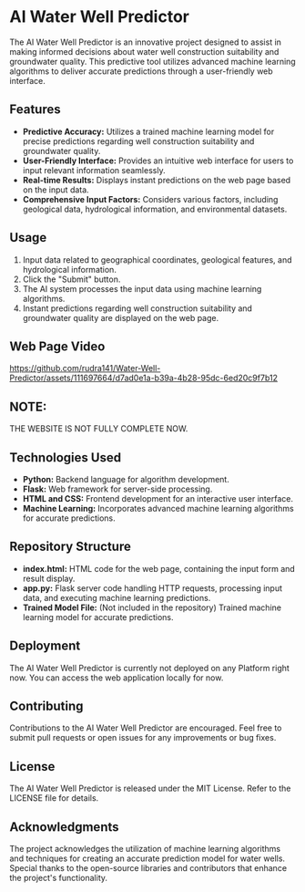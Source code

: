 # AI Water Well Predictor

The AI Water Well Predictor is an innovative project designed to assist in making informed decisions about water well construction suitability and groundwater quality. This predictive tool utilizes advanced machine learning algorithms to deliver accurate predictions through a user-friendly web interface.

## Features
- **Predictive Accuracy:** Utilizes a trained machine learning model for precise predictions regarding well construction suitability and groundwater quality.
- **User-Friendly Interface:** Provides an intuitive web interface for users to input relevant information seamlessly.
- **Real-time Results:** Displays instant predictions on the web page based on the input data.
- **Comprehensive Input Factors:** Considers various factors, including geological data, hydrological information, and environmental datasets.

## Usage
1. Input data related to geographical coordinates, geological features, and hydrological information.
2. Click the "Submit" button.
3. The AI system processes the input data using machine learning algorithms.
4. Instant predictions regarding well construction suitability and groundwater quality are displayed on the web page.

## Web Page Video
https://github.com/rudra141/Water-Well-Predictor/assets/111697664/d7ad0e1a-b39a-4b28-95dc-6ed20c9f7b12

## NOTE:
THE WEBSITE IS NOT FULLY COMPLETE NOW.

## Technologies Used
- **Python:** Backend language for algorithm development.
- **Flask:** Web framework for server-side processing.
- **HTML and CSS:** Frontend development for an interactive user interface.
- **Machine Learning:** Incorporates advanced machine learning algorithms for accurate predictions.

## Repository Structure
- **index.html:** HTML code for the web page, containing the input form and result display.
- **app.py:** Flask server code handling HTTP requests, processing input data, and executing machine learning predictions.
- **Trained Model File:** (Not included in the repository) Trained machine learning model for accurate predictions.

## Deployment
The AI Water Well Predictor is currently not deployed on any Platform right now. You can access the web application locally for now.

## Contributing
Contributions to the AI Water Well Predictor are encouraged. Feel free to submit pull requests or open issues for any improvements or bug fixes.

## License
The AI Water Well Predictor is released under the MIT License. Refer to the LICENSE file for details.

## Acknowledgments
The project acknowledges the utilization of machine learning algorithms and techniques for creating an accurate prediction model for water wells. Special thanks to the open-source libraries and contributors that enhance the project's functionality.
